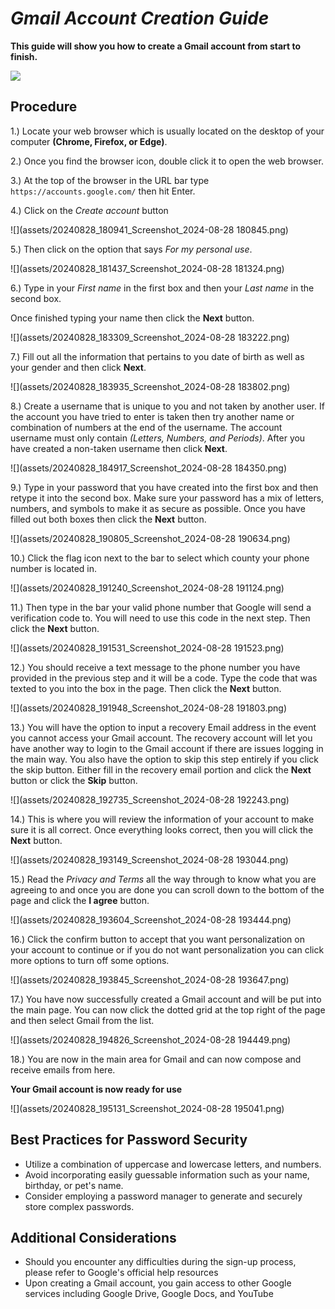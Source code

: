 
# ***Gmail Account Creation Guide***

**This guide will show you how to create a Gmail account from start to finish.**

![](assets/20240828_175511_654d2b1dc618ee11e08b2235_Gmail2020.logo.png)

## Procedure

1.) Locate your web browser which is usually located on the desktop of your computer **(Chrome, Firefox, or Edge)**.

2.) Once you find the browser icon, double click it to open the web browser.

3.) At the top of the browser in the URL bar type `https://accounts.google.com/` then hit Enter.

4.) Click on the *Create account* button

![](assets/20240828_180941_Screenshot_2024-08-28 180845.png)

5.) Then click on the option that says *For my personal use*.

![](assets/20240828_181437_Screenshot_2024-08-28 181324.png)

6.) Type in your *First name* in the first box and then your *Last name* in the second box.

Once finished typing your name then click the **Next** button.

![](assets/20240828_183309_Screenshot_2024-08-28 183222.png)

7.) Fill out all the information that pertains to you date of birth as well as your gender and then click **Next**.

![](assets/20240828_183935_Screenshot_2024-08-28 183802.png)

8.) Create a username that is unique to you and not taken by another user. If the account you have tried to enter is taken then try another name or combination of numbers at the end of the username. The account username must only contain *(Letters, Numbers, and Periods)*. After you have created a non-taken username then click **Next**.

![](assets/20240828_184917_Screenshot_2024-08-28 184350.png)

9.) Type in your password that you have created into the first box and then retype it into the second box. Make sure your password has a mix of letters, numbers, and symbols to make it as secure as possible. Once you have filled out both boxes then click the **Next** button.

![](assets/20240828_190805_Screenshot_2024-08-28 190634.png)

10.) Click the flag icon next to the bar to select which county your phone number is located in.

![](assets/20240828_191240_Screenshot_2024-08-28 191124.png)

11.) Then type in the bar your valid phone number that Google will send a verification code to. You will need to use this code in the next step. Then click the **Next** button.

![](assets/20240828_191531_Screenshot_2024-08-28 191523.png)

12.) You should receive a text message to the phone number you have provided in the previous step and it will be a code. Type the code that was texted to you into the box in the page. Then click the **Next** button.

![](assets/20240828_191948_Screenshot_2024-08-28 191803.png)

13.) You will have the option to input a recovery Email address in the event you cannot access your Gmail account. The recovery account will let you have another way to login to the Gmail account if there are issues logging in the main way. You also have the option to skip this step entirely if you click the skip button. Either fill in the recovery email portion and click the **Next** button or click the **Skip** button.

![](assets/20240828_192735_Screenshot_2024-08-28 192243.png)

14.) This is where you will review the information of your account to make sure it is all correct. Once everything looks correct, then you will click the **Next** button.

![](assets/20240828_193149_Screenshot_2024-08-28 193044.png)

15.) Read the *Privacy and Terms* all the way through to know what you are agreeing to and once you are done you can scroll down to the bottom of the page and click the **I agree** button.

![](assets/20240828_193604_Screenshot_2024-08-28 193444.png)

16.) Click the confirm button to accept that you want personalization on your account to continue or if you do not want personalization you can click more options to turn off some options.

![](assets/20240828_193845_Screenshot_2024-08-28 193647.png)

17.) You have now successfully created a Gmail account and will be put into the main page. You can now click the dotted grid at the top right of the page and then select Gmail from the list.

![](assets/20240828_194826_Screenshot_2024-08-28 194449.png)

18.) You are now in the main area for Gmail and can now compose and receive emails from here.

**Your Gmail account is now ready for use**

![](assets/20240828_195131_Screenshot_2024-08-28 195041.png)

## Best Practices for Password Security

* Utilize a combination of uppercase and lowercase letters, and numbers.
* Avoid incorporating easily guessable information such as your name, birthday, or pet's name.
* Consider employing a password manager to generate and securely store complex passwords.

## Additional Considerations

* Should you encounter any difficulties during the sign-up process, please refer to Google's official help resources
* Upon creating a Gmail account, you gain access to other Google services including Google Drive, Google Docs, and YouTube
